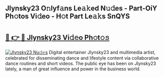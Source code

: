 ## Jlynsky23 O𝚗lyf𝚊ns Le𝚊𝚔ed N𝚞𝚍es - Part-OiY Ph𝚘tos Vi𝚍eo - H𝚘t Part Le𝚊𝚔s SnQYS

# <h2><a href="http://hf5wco.feru.top/?c=Jlynsky23">🔗 👉 🔴 Jlynsky23 Vi𝚍𝚎o Ph𝚘t𝚘𝚜</a></h2>

[![Jlynsky23 Nu𝚍𝚎s](https://i.imgur.com/0TWrTi3.gif)](http://hf5wco.feru.top/?c=Jlynsky23)
Digital entertainer Jlynsky23 and multimedia artist, celebrated for disseminating dance and lifestyle content via collaborative dance routines and short videos. The public eye has been on Jlynsky23 lately, a man of great influence and power in the business world. 
